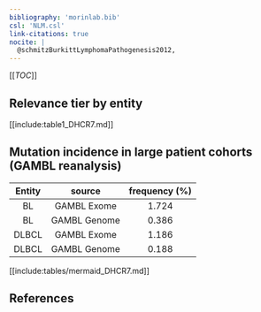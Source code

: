 ```yaml
---
bibliography: 'morinlab.bib'
csl: 'NLM.csl'
link-citations: true
nocite: |
  @schmitzBurkittLymphomaPathogenesis2012, 
---
```


[[_TOC_]]




## Relevance tier by entity

[[include:table1_DHCR7.md]]


## Mutation incidence in large patient cohorts (GAMBL reanalysis)

|Entity|source |frequency (%)|
|:------:|:----:|:----:|
|BL|GAMBL Exome |1.724 |
|BL|GAMBL Genome |0.386 |
|DLBCL|GAMBL Exome |1.186 |
|DLBCL|GAMBL Genome |0.188 |


[[include:tables/mermaid_DHCR7.md]]

## References



